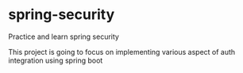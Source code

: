 # spring-security
Practice and learn spring security

This project is going to focus on implementing various aspect of auth integration using spring boot
